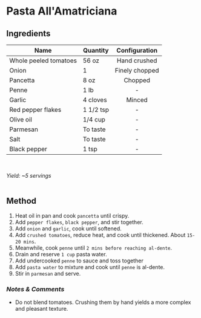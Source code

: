 # **Pasta All'Amatriciana**

## **Ingredients**
| Name | Quantity | Configuration |
| ---- | -------- | :-----------: |
| Whole peeled tomatoes | 56 oz | Hand crushed |
| Onion | 1 | Finely chopped |
| Pancetta | 8 oz | Chopped |
| Penne | 1 lb | - |
| Garlic | 4 cloves | Minced |
| Red pepper flakes | 1 1/2 tsp | - |
| Olive oil | 1/4 cup | - |
| Parmesan | To taste | - |
| Salt | To taste | - |
| Black pepper | 1 tsp | - |
<br>

*Yield: ~5 servings*
<br><br>

## **Method**
<ol>
    <li>Heat oil in pan and cook <code>pancetta</code> until crispy.</li>
    <li>Add <code>pepper flakes</code>, <code>black pepper</code>, and stir together.</li>
    <li>Add <code>onion</code> and <code>garlic</code>, cook until softened.</li>
    <li>Add <code>crushed tomatoes</code>, reduce heat, and cook until thickened. About <code>15-20 mins</code>.</li>
    <li>Meanwhile, cook <code>penne</code> until <code>2 mins before reaching al-dente</code>.</li>
    <li>Drain and reserve <code>1 cup</code> pasta water.</li>
    <li>Add undercooked <code>penne</code> to sauce and toss together</li>
    <li>Add <code>pasta water</code> to mixture and cook until <code>penne</code> is al-dente.</li>
    <li>Stir in <code>parmesan</code> and serve.</li>
</ol>

### *Notes & Comments*
<ul>
    <li>Do not blend tomatoes. Crushing them by hand yields a more complex and pleasant texture.</li>
</ul>